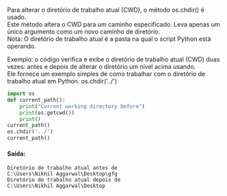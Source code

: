 Para alterar o diretório de trabalho atual (CWD), o método os.chdir() é usado.<br>
Este método altera o CWD para um caminho especificado. Leva apenas um único argumento como um novo caminho de diretório.<br>
Nota: O diretório de trabalho atual é a pasta na qual o script Python está operando.

Exemplo: o código verifica e exibe o diretório de trabalho atual (CWD) duas vezes: antes e depois de alterar o diretório um nível acima usando.<br>
Ele fornece um exemplo simples de como trabalhar com o diretório de trabalho atual em Python. os.chdir('../')

```python
import os 
def current_path(): 
	print("Current working directory before") 
	print(os.getcwd()) 
	print() 
current_path() 
os.chdir('../') 
current_path() 
```

#### Saída:

```
Diretório de trabalho atual antes de 
C:\Users\Nikhil Aggarwal\Desktop\gfg 
Diretório de trabalho atual depois de 
C:\Users\Nikhil Aggarwal\Desktop
```
